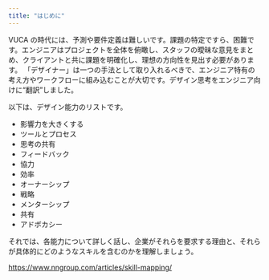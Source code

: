 ```yaml
---
title: "はじめに"
---
```

VUCA の時代には、予測や要件定義は難しいです。課題の特定ですら、困難です。エンジニアはプロジェクトを全体を俯瞰し、スタッフの曖昧な意見をまとめ、クライアントと共に課題を明確化し、理想の方向性を見出す必要があります。
「デザイナー」は一つの手法として取り入れるべきで、エンジニア特有の考え方やワークフローに組み込むことが大切です。デザイン思考をエンジニア向けに“翻訳”しました。

以下は、デザイン能力のリストです。

- 影響力を大きくする
- ツールとプロセス 
- 思考の共有 
- フィードバック 
- 協力 
- 効率 
- オーナーシップ 
- 戦略
- メンターシップ 
- 共有 
- アドボカシー

それでは、各能力について詳しく話し、企業がそれらを要求する理由と、それらが具体的にどのようなスキルを含むのかを理解しましょう。

https://www.nngroup.com/articles/skill-mapping/